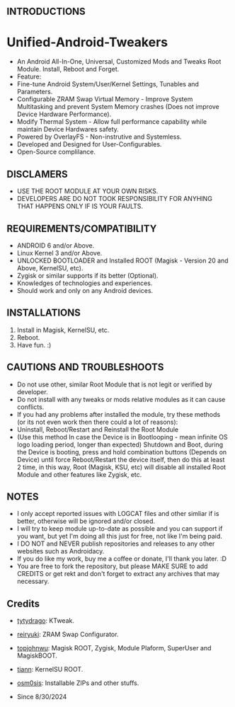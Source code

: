## INTRODUCTIONS
# Unified-Android-Tweakers
- An Android All-In-One, Universal, Customized Mods and Tweaks Root Module. Install, Reboot and Forget.
- Feature:
- Fine-tune Android System/User/Kernel Settings, Tunables and Parameters.
- Configurable ZRAM Swap Virtual Memory - Improve System Multitasking and prevent System Memory crashes (Does not improve Device Hardware Performance).
- Modify Thermal System - Allow full performance capability while maintain Device Hardwares safety.
- Powered by OverlayFS - Non-instrutive and Systemless.
- Developed and Designed for User-Configurables.
- Open-Source complilance.

## DISCLAMERS
- USE THE ROOT MODULE AT YOUR OWN RISKS.
- DEVELOPERS ARE DO NOT TOOK RESPONSIBILITY FOR ANYHING THAT HAPPENS ONLY IF IS YOUR FAULTS.

## REQUIREMENTS/COMPATIBILITY
- ANDROID 6 and/or Above.
- Linux Kernel 3 and/or Above.
- UNLOCKED BOOTLOADER and Installed ROOT (Magisk - Version 20 and Above, KernelSU, etc).
- Zygisk or similar supports if its better (Optional).
- Knowledges of technologies and experiences.
- Should work and only on any Android devices.

## INSTALLATIONS
1. Install in Magisk, KernelSU, etc.
2. Reboot.
5. Have fun. :)

## CAUTIONS AND TROUBLESHOOTS
- Do not use other, similar Root Module that is not legit or verified by developer.
- Do not install with any tweaks or mods relative modules as it can cause conflicts.
- If you had any problems after installed the module, try these methods (or its not even work then there could a lot of reasons):
- Uninstall, Reboot/Restart and Reinstall the Root Module
- (Use this method In case the Device is in Bootlooping - mean infinite OS logo loading period, longer than expected) Shutdown and Boot, during the Device is booting, press and hold combination buttons (Depends on Device) until force Reboot/Restart the device itself, then do this at least 2 time, in this way, Root (Magisk, KSU, etc) will disable all installed Root Module and other features like Zygisk, etc.

## NOTES
- I only accept reported issues with LOGCAT files and other simliar if is better, otherwise will be ignored and/or closed.
- I will try to keep module up-to-date as possible and you can support if you want, but yet I'm doing all this just for free, not like I'm being paid.
- I DO NOT and NEVER publish repositories and releases to any other websites such as Androidacy.
- If you do like my work, buy me a coffee or donate, I'll thank you later. :D
- You are free to fork the repository, but please MAKE SURE to add CREDITS or get rekt and don't forget to extract any archives that may necessary.

## Credits
- [tytydrago](https://github.com/tytydraco): KTweak.
- [reiryuki](https://github.com/reiryuki): ZRAM Swap Configurator.
- [topjohnwu](https://github.com/topjohnwu): Magisk ROOT, Zygisk, Module Plaform, SuperUser and MagiskBOOT.
- [tiann](https://github.com/tiann): KernelSU ROOT.
- [osm0sis](https://github.com/osm0sis): Installable ZIPs and other stuffs.

- Since 8/30/2024